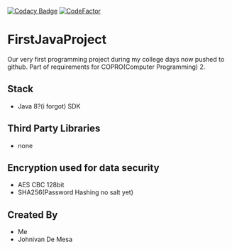 [![Codacy Badge](https://api.codacy.com/project/badge/Grade/47e417d8b7594c9887229710b0893e53)](https://www.codacy.com/manual/BernabePosadas/FirstJavaProject?utm_source=github.com&amp;utm_medium=referral&amp;utm_content=BernabePosadas/FirstJavaProject&amp;utm_campaign=Badge_Grade)
[![CodeFactor](https://www.codefactor.io/repository/github/bernabeposadas/firstjavaproject/badge)](https://www.codefactor.io/repository/github/bernabeposadas/firstjavaproject)
# FirstJavaProject

Our very first programming project during my college days now pushed to github. Part of requirements for COPRO(Computer Programming) 2. 

## Stack 
  - Java 8?(i forgot) SDK 

## Third Party Libraries
  - none 

## Encryption used for data security
  - AES CBC 128bit
  - SHA256(Password Hashing no salt yet)

## Created By
  - Me 
  - Johnivan De Mesa
